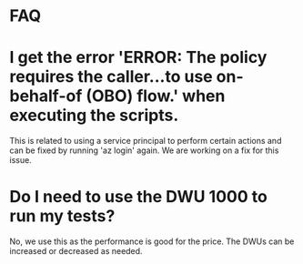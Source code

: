 # FAQ

# I get the error 'ERROR: The policy requires the caller...to use on-behalf-of (OBO) flow.' when executing the scripts. 

This is related to using a service principal to perform certain actions and can be fixed by running 'az login' again. We are working on a fix for this issue.
# Do I need to use the DWU 1000 to run my tests?
No, we use this as the performance is good for the price. The DWUs can be increased or decreased as needed.

 

